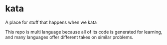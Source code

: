 # kata
A place for stuff that happens when we kata

This repo is multi language because all of its code is generated for learning, 
and many languages offer different takes on similar problems. 
